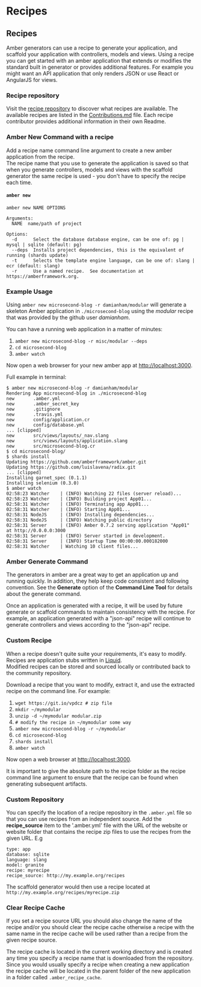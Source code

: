 # Recipes

## Recipes

Amber generators can use a recipe to generate your application, and scaffold your application with controllers, models and views. Using a recipe you can get started with an amber application that extends or modifies the standard built in generator or provides additional features. For example you might want an API application that only renders JSON or use React or AngularJS for views.

### Recipe repository

Visit the [recipe repository](https://github.com/amberframework/recipes) to discover what recipes are available. The available recipes are listed in the [Contributions.md](https://github.com/amberframework/recipes/blob/master/Contributions.md) file. Each recipe contributor provides additional information in their own Readme.

### Amber New Command with a recipe

Add a recipe name command line argument to create a new amber application from the recipe.  
The recipe name that you use to generate the application is saved so that when you generate controllers, models and views with the scaffold generator the same recipe is used - you don't have to specify the recipe each time.

#### `amber new`

```text
amber new NAME OPTIONS

Arguments:
  NAME  name/path of project

Options:
  -d      Select the database database engine, can be one of: pg | mysql | sqlite (default: pg)
  --deps  Installs project dependencies, this is the equivalent of running (shards update)
  -t      Selects the template engine language, can be one of: slang | ecr (default: slang)
  -r      Use a named recipe.  See documentation at https://amberframework.org.
```

### Example Usage

Using `amber new microsecond-blog -r damianham/modular` will generate a skeleton Amber application in `./microsecond-blog` using the _modular_ recipe that was provided by the github user _damianham_.

You can have a running web application in a matter of minutes:

1. `amber new microsecond-blog -r misc/modular --deps`
2. `cd microsecond-blog`
3. `amber watch`

Now open a web browser for your new amber app at [http://localhost:3000](http://localhost:3000).

Full example in terminal:

```text
$ amber new microsecond-blog -r damianham/modular
Rendering App microsecond-blog in ./microsecond-blog
new       .amber.yml
new       .amber_secret_key
new       .gitignore
new       .travis.yml
new       config/application.cr
new       config/database.yml
... [clipped]
new       src/views/layouts/_nav.slang
new       src/views/layouts/application.slang
new       src/microsecond-blog.cr
$ cd microsecond-blog/
$ shards install
Updating https://github.com/amberframework/amber.git
Updating https://github.com/luislavena/radix.git
... [clipped]
Installing garnet_spec (0.1.1)
Installing selenium (0.3.0)
$ amber watch
02:58:23 Watcher    | (INFO) Watching 22 files (server reload)...
02:58:23 Watcher    | (INFO) Building project App01...
02:58:31 Watcher    | (INFO) Terminating app App01...
02:58:31 Watcher    | (INFO) Starting App01...
02:58:31 NodeJS     | (INFO) Installing dependencies...
02:58:31 NodeJS     | (INFO) Watching public directory
02:58:31 Server     | (INFO) Amber 0.7.2 serving application "App01" at http://0.0.0.0:3000
02:58:31 Server     | (INFO) Server started in development.
02:58:31 Server     | (INFO) Startup Time 00:00:00.000182000
02:58:31 Watcher    | Watching 10 client files...
```

### Amber Generate Command

The generators in amber are a great way to get an application up and running quickly. In addition, they help keep code consistent and following convention. See the **Generate** option of the **Command Line Tool** for details about the generate command.

Once an application is generated with a recipe, it will be used by future generate or scaffold commands to maintain consistency with the recipe. For example, an application generated with a "json-api" recipe will continue to generate controllers and views according to the "json-api" recipe.

### Custom Recipe

When a recipe doesn't quite suite your requirements, it's easy to modify. Recipes are application stubs written in [Liquid](https://github.com/TechMagister/liquid.cr).  
Modified recipes can be stored and sourced locally or contributed back to the community repository.

Download a recipe that you want to modify, extract it, and use the extracted recipe on the command line. For example:

1. `wget https://git.io/vpdcz # zip file`
2. `mkdir ~/mymodular`
3. `unzip -d ~/mymodular modular.zip`
4. `# modify the recipe in ~/mymodular some way`
5. `amber new microsecond-blog -r ~/mymodular`
6. `cd microsecond-blog`
7. `shards install`
8. `amber watch`

Now open a web browser at [http://localhost:3000](http://localhost:3000).

It is important to give the absolute path to the recipe folder as the recipe command line argument to ensure that the recipe can be found when generating subsequent artifacts.

### Custom Repository

You can specify the location of a recipe repository in the `.amber.yml` file so that you can use recipes from an independent source. Add the **recipe\_source** item to the '.amber.yml' file with the URL of the website or website folder that contains the recipe zip files to use the recipes from the given URL. E.g

```text
type: app
database: sqlite
language: slang
model: granite
recipe: myrecipe
recipe_source: http://my.example.org/recipes
```

The scaffold generator would then use a recipe located at `http://my.example.org/recipes/myrecipe.zip`

### Clear Recipe Cache

If you set a recipe source URL you should also change the name of the recipe and/or you should clear the recipe cache otherwise a recipe with the same name in the recipe cache will be used rather than a recipe from the given recipe source.

The recipe cache is located in the current working directory and is created any time you specify a recipe name that is downloaded from the repository. Since you would usually specify a recipe when creating a new application the recipe cache will be located in the parent folder of the new application in a folder called `.amber_recipe_cache`.

